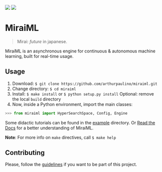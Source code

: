 [![][mit_img]][mit_url]
[![][docs_img]][docs_proj]

# MiraiML

> Mirai: _future_ in japanese.

MiraiML is an asynchronous engine for continuous & autonomous machine learning,
built for real-time usage.

## Usage

1. Download: `$ git clone https://github.com/arthurpaulino/miraiml.git`
2. Change directory: `$ cd miraiml`
3. Install: `$ make install` or `$ python setup.py install`
   Optional: remove the local `build` directory
4. Now, inside a Python environment, import the main classes:

```python
>>> from miraiml import HyperSearchSpace, Config, Engine
```

Some didactic tutorials can be found in the [example](examples) directory. Or
[Read the Docs][docs_url] for a better understanding of MiraiML.

**Note**: For more info on `make` directives, call `$ make help`

## Contributing

Please, follow the [guidelines](CONTRIBUTING.md) if you want to be part of this
project.

[docs_img]: https://readthedocs.org/projects/miraiml/badge/?version=latest
[docs_proj]: https://readthedocs.org/projects/miraiml/
[docs_url]: https://miraiml.readthedocs.io/en/latest/
[mit_img]: https://img.shields.io/badge/License-MIT-yellow.svg
[mit_url]: https://opensource.org/licenses/MIT
